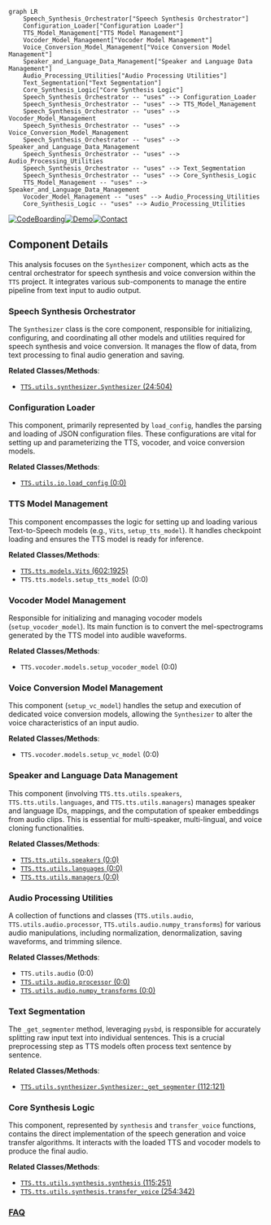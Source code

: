 ```mermaid
graph LR
    Speech_Synthesis_Orchestrator["Speech Synthesis Orchestrator"]
    Configuration_Loader["Configuration Loader"]
    TTS_Model_Management["TTS Model Management"]
    Vocoder_Model_Management["Vocoder Model Management"]
    Voice_Conversion_Model_Management["Voice Conversion Model Management"]
    Speaker_and_Language_Data_Management["Speaker and Language Data Management"]
    Audio_Processing_Utilities["Audio Processing Utilities"]
    Text_Segmentation["Text Segmentation"]
    Core_Synthesis_Logic["Core Synthesis Logic"]
    Speech_Synthesis_Orchestrator -- "uses" --> Configuration_Loader
    Speech_Synthesis_Orchestrator -- "uses" --> TTS_Model_Management
    Speech_Synthesis_Orchestrator -- "uses" --> Vocoder_Model_Management
    Speech_Synthesis_Orchestrator -- "uses" --> Voice_Conversion_Model_Management
    Speech_Synthesis_Orchestrator -- "uses" --> Speaker_and_Language_Data_Management
    Speech_Synthesis_Orchestrator -- "uses" --> Audio_Processing_Utilities
    Speech_Synthesis_Orchestrator -- "uses" --> Text_Segmentation
    Speech_Synthesis_Orchestrator -- "uses" --> Core_Synthesis_Logic
    TTS_Model_Management -- "uses" --> Speaker_and_Language_Data_Management
    Vocoder_Model_Management -- "uses" --> Audio_Processing_Utilities
    Core_Synthesis_Logic -- "uses" --> Audio_Processing_Utilities
```
[![CodeBoarding](https://img.shields.io/badge/Generated%20by-CodeBoarding-9cf?style=flat-square)](https://github.com/CodeBoarding/GeneratedOnBoardings)[![Demo](https://img.shields.io/badge/Try%20our-Demo-blue?style=flat-square)](https://www.codeboarding.org/demo)[![Contact](https://img.shields.io/badge/Contact%20us%20-%20contact@codeboarding.org-lightgrey?style=flat-square)](mailto:contact@codeboarding.org)

## Component Details

This analysis focuses on the `Synthesizer` component, which acts as the central orchestrator for speech synthesis and voice conversion within the `TTS` project. It integrates various sub-components to manage the entire pipeline from text input to audio output.

### Speech Synthesis Orchestrator
The `Synthesizer` class is the core component, responsible for initializing, configuring, and coordinating all other models and utilities required for speech synthesis and voice conversion. It manages the flow of data, from text processing to final audio generation and saving.


**Related Classes/Methods**:

- <a href="https://github.com/coqui-ai/TTS/blob/master/TTS/utils/synthesizer.py#L24-L504" target="_blank" rel="noopener noreferrer">`TTS.utils.synthesizer.Synthesizer` (24:504)</a>


### Configuration Loader
This component, primarily represented by `load_config`, handles the parsing and loading of JSON configuration files. These configurations are vital for setting up and parameterizing the TTS, vocoder, and voice conversion models.


**Related Classes/Methods**:

- <a href="https://github.com/coqui-ai/TTS/blob/master/TTS/utils/io.py#L0-L0" target="_blank" rel="noopener noreferrer">`TTS.utils.io.load_config` (0:0)</a>


### TTS Model Management
This component encompasses the logic for setting up and loading various Text-to-Speech models (e.g., `Vits`, `setup_tts_model`). It handles checkpoint loading and ensures the TTS model is ready for inference.


**Related Classes/Methods**:

- <a href="https://github.com/coqui-ai/TTS/blob/master/TTS/tts/models/vits.py#L602-L1925" target="_blank" rel="noopener noreferrer">`TTS.tts.models.Vits` (602:1925)</a>
- `TTS.tts.models.setup_tts_model` (0:0)


### Vocoder Model Management
Responsible for initializing and managing vocoder models (`setup_vocoder_model`). Its main function is to convert the mel-spectrograms generated by the TTS model into audible waveforms.


**Related Classes/Methods**:

- `TTS.vocoder.models.setup_vocoder_model` (0:0)


### Voice Conversion Model Management
This component (`setup_vc_model`) handles the setup and execution of dedicated voice conversion models, allowing the `Synthesizer` to alter the voice characteristics of an input audio.


**Related Classes/Methods**:

- `TTS.vocoder.models.setup_vc_model` (0:0)


### Speaker and Language Data Management
This component (involving `TTS.tts.utils.speakers`, `TTS.tts.utils.languages`, and `TTS.tts.utils.managers`) manages speaker and language IDs, mappings, and the computation of speaker embeddings from audio clips. This is essential for multi-speaker, multi-lingual, and voice cloning functionalities.


**Related Classes/Methods**:

- <a href="https://github.com/coqui-ai/TTS/blob/master/TTS/tts/utils/speakers.py#L0-L0" target="_blank" rel="noopener noreferrer">`TTS.tts.utils.speakers` (0:0)</a>
- <a href="https://github.com/coqui-ai/TTS/blob/master/TTS/tts/utils/languages.py#L0-L0" target="_blank" rel="noopener noreferrer">`TTS.tts.utils.languages` (0:0)</a>
- <a href="https://github.com/coqui-ai/TTS/blob/master/TTS/tts/utils/managers.py#L0-L0" target="_blank" rel="noopener noreferrer">`TTS.tts.utils.managers` (0:0)</a>


### Audio Processing Utilities
A collection of functions and classes (`TTS.utils.audio`, `TTS.utils.audio.processor`, `TTS.utils.audio.numpy_transforms`) for various audio manipulations, including normalization, denormalization, saving waveforms, and trimming silence.


**Related Classes/Methods**:

- `TTS.utils.audio` (0:0)
- <a href="https://github.com/coqui-ai/TTS/blob/master/TTS/utils/audio/processor.py#L0-L0" target="_blank" rel="noopener noreferrer">`TTS.utils.audio.processor` (0:0)</a>
- <a href="https://github.com/coqui-ai/TTS/blob/master/TTS/utils/audio/numpy_transforms.py#L0-L0" target="_blank" rel="noopener noreferrer">`TTS.utils.audio.numpy_transforms` (0:0)</a>


### Text Segmentation
The `_get_segmenter` method, leveraging `pysbd`, is responsible for accurately splitting raw input text into individual sentences. This is a crucial preprocessing step as TTS models often process text sentence by sentence.


**Related Classes/Methods**:

- <a href="https://github.com/coqui-ai/TTS/blob/master/TTS/utils/synthesizer.py#L112-L121" target="_blank" rel="noopener noreferrer">`TTS.utils.synthesizer.Synthesizer:_get_segmenter` (112:121)</a>


### Core Synthesis Logic
This component, represented by `synthesis` and `transfer_voice` functions, contains the direct implementation of the speech generation and voice transfer algorithms. It interacts with the loaded TTS and vocoder models to produce the final audio.


**Related Classes/Methods**:

- <a href="https://github.com/coqui-ai/TTS/blob/master/TTS/tts/utils/synthesis.py#L115-L251" target="_blank" rel="noopener noreferrer">`TTS.tts.utils.synthesis.synthesis` (115:251)</a>
- <a href="https://github.com/coqui-ai/TTS/blob/master/TTS/tts/utils/synthesis.py#L254-L342" target="_blank" rel="noopener noreferrer">`TTS.tts.utils.synthesis.transfer_voice` (254:342)</a>




### [FAQ](https://github.com/CodeBoarding/GeneratedOnBoardings/tree/main?tab=readme-ov-file#faq)